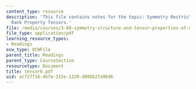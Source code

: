 ```yaml
---
content_type: resource
description: 'This file contains notes for the topic: Symmetry Restrictions for 4th
  Rank Property Tensors.'
file: /media/courses/3-60-symmetry-structure-and-tensor-properties-of-materials-fall-2005/acf27f164b7a315e1320d808b27a96d6_tensor6.pdf
file_type: application/pdf
learning_resource_types:
- Readings
ocw_type: OCWFile
parent_title: Readings
parent_type: CourseSection
resourcetype: Document
title: tensor6.pdf
uid: acf27f16-4b7a-315e-1320-d808b27a96d6
---
```

